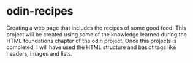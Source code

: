 # odin-recipes
Creating a web page that includes the recipes of some good food.
This project will be created using some of the knowledge learned during the HTML foundations chapter of the 
odin project.
Once this projects is completed, I will have used the HTML structure and basict tags like headers, images and lists.